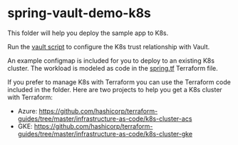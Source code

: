 # spring-vault-demo-k8s

This folder will help you deploy the sample app to K8s.

Run the [vault script](vault.sh) to configure the K8s trust relationship with Vault.

An example configmap is included for you to deploy to an existing K8s cluster. The workload is modeled as code in the [spring.tf](terraform/spring.tf) Terraform file.

If you prefer to manage K8s with Terraform you can use the Terraform code included in the folder. Here are two projects to help you get a K8s cluster with Terraform:

- Azure: https://github.com/hashicorp/terraform-guides/tree/master/infrastructure-as-code/k8s-cluster-acs
- GKE: https://github.com/hashicorp/terraform-guides/tree/master/infrastructure-as-code/k8s-cluster-gke
